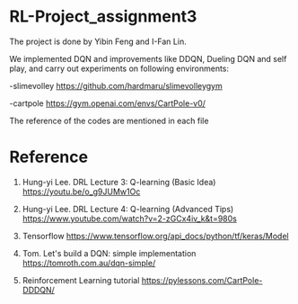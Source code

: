 # RL-Project_assignment3

The project is done by Yibin Feng and I-Fan Lin.

We implemented DQN and improvements like DDQN, Dueling DQN and self play, 
and carry out experiments on following environments:

-slimevolley
https://github.com/hardmaru/slimevolleygym


-cartpole
https://gym.openai.com/envs/CartPole-v0/

The reference of the codes are mentioned in each file



# Reference

1. Hung-yi Lee. DRL Lecture 3: Q-learning (Basic Idea) https://youtu.be/o_g9JUMw1Oc

2. Hung-yi Lee. DRL Lecture 4: Q-learning (Advanced Tips) https://www.youtube.com/watch?v=2-zGCx4iv_k&t=980s

3. Tensorflow https://www.tensorflow.org/api_docs/python/tf/keras/Model

4. Tom. Let's build a DQN: simple implementation https://tomroth.com.au/dqn-simple/

5. Reinforcement Learning tutorial https://pylessons.com/CartPole-DDDQN/
